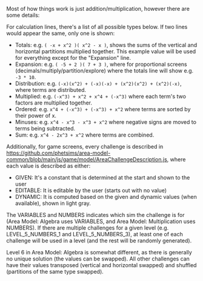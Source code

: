 Most of how things work is just addition/multiplication, however there are some details:

For calculation lines, there's a list of all possible types below. If two lines would appear the same, only one is shown:

- Totals: e.g. `( -x + x^2 )( x^2 - x )`, shows the sums of the vertical and horizontal partitions multiplied together. This example value will be used for everything except for the "Expansion" line.
- Expansion: e.g. `( -5 + 2 )( 7 + 3 )`, where for proportional screens (decimals/multiply/partition/explore) where the totals line will show e.g. `-3 * 10`.
- Distribution: e.g. `(-x)(x^2) + (-x)(-x) + (x^2)(x^2) + (x^2)(-x)`, where terms are distributed.
- Multiplied: e.g. `(-x^3) + x^2 + x^4 + (-x^3)` where each term's two factors are multiplied together.
- Ordered: e.g. `x^4 + (-x^3) + (-x^3) + x^2` where terms are sorted by their power of x.
- Minuses: e.g. `x^4 - x^3 - x^3 + x^2` where negative signs are moved to terms being subtracted.
- Sum: e.g. `x^4 - 2x^3 + x^2` where terms are combined.

Additionally, for game screens, every challenge is described in https://github.com/phetsims/area-model-common/blob/main/js/game/model/AreaChallengeDescription.js, where each value is described as either:

- GIVEN: It's a constant that is determined at the start and shown to the user
- EDITABLE: It is editable by the user (starts out with no value)
- DYNAMIC: It is computed based on the given and dynamic values (when available), shown in light gray.

The VARIABLES and NUMBERS indicates which sim the challenge is for (Area Model: Algebra uses VARIABLES, and Area Model: Multiplication uses NUMBERS). If there are multiple challenges for a given level (e.g. LEVEL_5_NUMBERS_1 and LEVEL_5_NUMBERS_3), at least one of each challenge will be used in a level (and the rest will be randomly generated).

Level 6 in Area Model: Algebra is somewhat different, as there is generally no unique solution (the values can be swapped). All other challenges can have their values transposed (vertical and horizontal swapped) and shuffled (partitions of the same type swapped).